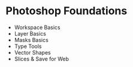 # Photoshop Foundations
- Workspace Basics
- Layer Basics
- Masks Basics
- Type Tools
- Vector Shapes
- Slices & Save for Web
